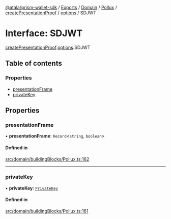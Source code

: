 [@atala/prism-wallet-sdk](../README.md) / [Exports](../modules.md) / [Domain](../modules/Domain.md) / [Pollux](../modules/Domain.Pollux.md) / [createPresentationProof](../modules/Domain.Pollux.createPresentationProof.md) / [options](../modules/Domain.Pollux.createPresentationProof.options.md) / SDJWT

# Interface: SDJWT

[createPresentationProof](../modules/Domain.Pollux.createPresentationProof.md).[options](../modules/Domain.Pollux.createPresentationProof.options.md).SDJWT

## Table of contents

### Properties

- [presentationFrame](Domain.Pollux.createPresentationProof.options.SDJWT.md#presentationframe)
- [privateKey](Domain.Pollux.createPresentationProof.options.SDJWT.md#privatekey)

## Properties

### presentationFrame

• **presentationFrame**: `Record`\<`string`, `boolean`\>

#### Defined in

[src/domain/buildingBlocks/Pollux.ts:162](https://github.com/hyperledger/identus-edge-agent-sdk-ts/blob/c632f0efed4b3d905476bd3d4312ebd50a8d0a12/src/domain/buildingBlocks/Pollux.ts#L162)

___

### privateKey

• **privateKey**: [`PrivateKey`](../classes/Domain.PrivateKey.md)

#### Defined in

[src/domain/buildingBlocks/Pollux.ts:161](https://github.com/hyperledger/identus-edge-agent-sdk-ts/blob/c632f0efed4b3d905476bd3d4312ebd50a8d0a12/src/domain/buildingBlocks/Pollux.ts#L161)
